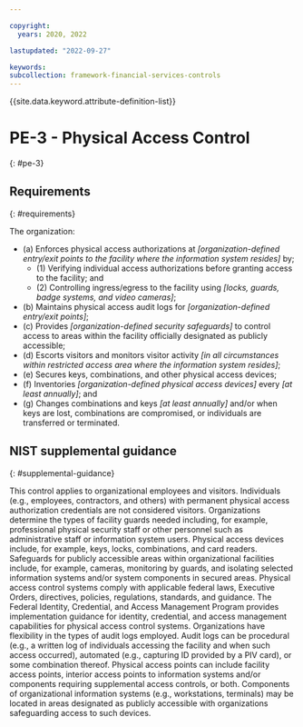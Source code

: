 ```yaml
---

copyright:
  years: 2020, 2022

lastupdated: "2022-09-27"

keywords: 
subcollection: framework-financial-services-controls
---
```


{{site.data.keyword.attribute-definition-list}}

         
# PE-3 - Physical Access Control
{: #pe-3}

## Requirements
{: #requirements}

The organization:

- (a) Enforces physical access authorizations at _[organization-defined entry/exit points to the facility where the information system resides]_ by;
    - (1) Verifying individual access authorizations before granting access to the facility; and
    - (2) Controlling ingress/egress to the facility using _[locks, guards, badge systems, and video cameras]_;
- (b) Maintains physical access audit logs for _[organization-defined entry/exit points]_;
- (c) Provides _[organization-defined security safeguards]_ to control access to areas within the facility officially designated as publicly accessible;
- (d) Escorts visitors and monitors visitor activity _[in all circumstances within restricted access area where the information system resides]_;
- (e) Secures keys, combinations, and other physical access devices;
- (f) Inventories _[organization-defined physical access devices]_ every _[at least annually]_; and
- (g) Changes combinations and keys _[at least annually]_ and/or when keys are lost, combinations are compromised, or individuals are transferred or terminated.

## NIST supplemental guidance
{: #supplemental-guidance}

This control applies to organizational employees and visitors. Individuals (e.g., employees, contractors, and others) with permanent physical access authorization credentials are not considered visitors. Organizations determine the types of facility guards needed including, for example, professional physical security staff or other personnel such as administrative staff or information system users. Physical access devices include, for example, keys, locks, combinations, and card readers. Safeguards for publicly accessible areas within organizational facilities include, for example, cameras, monitoring by guards, and isolating selected information systems and/or system components in secured areas. Physical access control systems comply with applicable federal laws, Executive Orders, directives, policies, regulations, standards, and guidance. The Federal Identity, Credential, and Access Management Program provides implementation guidance for identity, credential, and access management capabilities for physical access control systems. Organizations have flexibility in the types of audit logs employed. Audit logs can be procedural (e.g., a written log of individuals accessing the facility and when such access occurred), automated (e.g., capturing ID provided by a PIV card), or some combination thereof. Physical access points can include facility access points, interior access points to information systems and/or components requiring supplemental access controls, or both. Components of organizational information systems (e.g., workstations, terminals) may be located in areas designated as publicly accessible with organizations safeguarding access to such devices.



